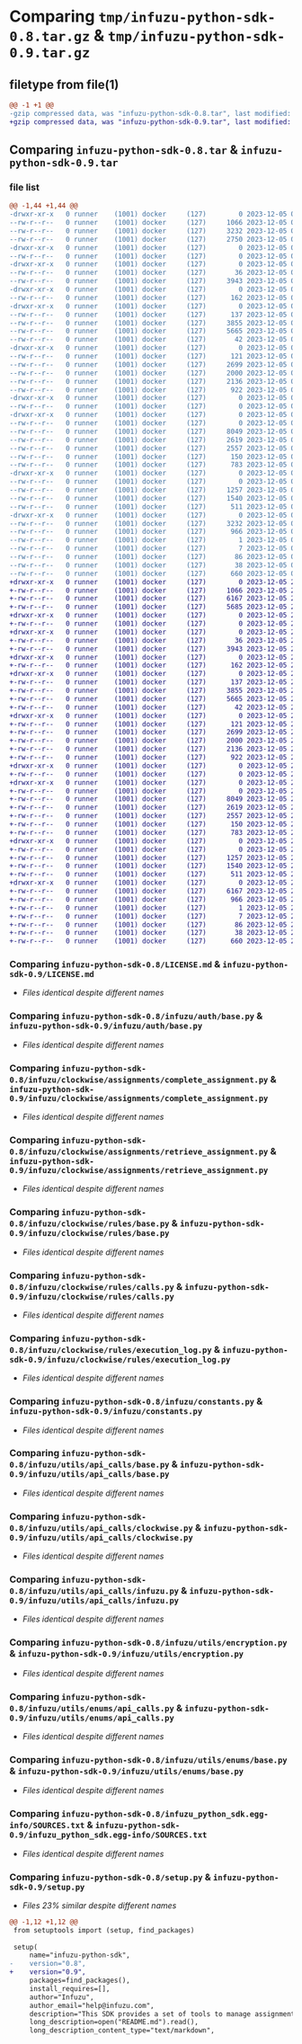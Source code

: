 # Comparing `tmp/infuzu-python-sdk-0.8.tar.gz` & `tmp/infuzu-python-sdk-0.9.tar.gz`

## filetype from file(1)

```diff
@@ -1 +1 @@
-gzip compressed data, was "infuzu-python-sdk-0.8.tar", last modified: Tue Dec  5 06:02:35 2023, max compression
+gzip compressed data, was "infuzu-python-sdk-0.9.tar", last modified: Tue Dec  5 23:50:28 2023, max compression
```

## Comparing `infuzu-python-sdk-0.8.tar` & `infuzu-python-sdk-0.9.tar`

### file list

```diff
@@ -1,44 +1,44 @@
-drwxr-xr-x   0 runner    (1001) docker     (127)        0 2023-12-05 06:02:35.010060 infuzu-python-sdk-0.8/
--rw-r--r--   0 runner    (1001) docker     (127)     1066 2023-12-05 06:02:23.000000 infuzu-python-sdk-0.8/LICENSE.md
--rw-r--r--   0 runner    (1001) docker     (127)     3232 2023-12-05 06:02:35.010060 infuzu-python-sdk-0.8/PKG-INFO
--rw-r--r--   0 runner    (1001) docker     (127)     2750 2023-12-05 06:02:23.000000 infuzu-python-sdk-0.8/README.md
-drwxr-xr-x   0 runner    (1001) docker     (127)        0 2023-12-05 06:02:35.006060 infuzu-python-sdk-0.8/infuzu/
--rw-r--r--   0 runner    (1001) docker     (127)        0 2023-12-05 06:02:23.000000 infuzu-python-sdk-0.8/infuzu/__init__.py
-drwxr-xr-x   0 runner    (1001) docker     (127)        0 2023-12-05 06:02:35.006060 infuzu-python-sdk-0.8/infuzu/auth/
--rw-r--r--   0 runner    (1001) docker     (127)       36 2023-12-05 06:02:23.000000 infuzu-python-sdk-0.8/infuzu/auth/__init__.py
--rw-r--r--   0 runner    (1001) docker     (127)     3943 2023-12-05 06:02:23.000000 infuzu-python-sdk-0.8/infuzu/auth/base.py
-drwxr-xr-x   0 runner    (1001) docker     (127)        0 2023-12-05 06:02:35.006060 infuzu-python-sdk-0.8/infuzu/clockwise/
--rw-r--r--   0 runner    (1001) docker     (127)      162 2023-12-05 06:02:23.000000 infuzu-python-sdk-0.8/infuzu/clockwise/__init__.py
-drwxr-xr-x   0 runner    (1001) docker     (127)        0 2023-12-05 06:02:35.006060 infuzu-python-sdk-0.8/infuzu/clockwise/assignments/
--rw-r--r--   0 runner    (1001) docker     (127)      137 2023-12-05 06:02:23.000000 infuzu-python-sdk-0.8/infuzu/clockwise/assignments/__init__.py
--rw-r--r--   0 runner    (1001) docker     (127)     3855 2023-12-05 06:02:23.000000 infuzu-python-sdk-0.8/infuzu/clockwise/assignments/complete_assignment.py
--rw-r--r--   0 runner    (1001) docker     (127)     5665 2023-12-05 06:02:23.000000 infuzu-python-sdk-0.8/infuzu/clockwise/assignments/retrieve_assignment.py
--rw-r--r--   0 runner    (1001) docker     (127)       42 2023-12-05 06:02:23.000000 infuzu-python-sdk-0.8/infuzu/clockwise/errors.py
-drwxr-xr-x   0 runner    (1001) docker     (127)        0 2023-12-05 06:02:35.006060 infuzu-python-sdk-0.8/infuzu/clockwise/rules/
--rw-r--r--   0 runner    (1001) docker     (127)      121 2023-12-05 06:02:23.000000 infuzu-python-sdk-0.8/infuzu/clockwise/rules/__init__.py
--rw-r--r--   0 runner    (1001) docker     (127)     2699 2023-12-05 06:02:23.000000 infuzu-python-sdk-0.8/infuzu/clockwise/rules/base.py
--rw-r--r--   0 runner    (1001) docker     (127)     2000 2023-12-05 06:02:23.000000 infuzu-python-sdk-0.8/infuzu/clockwise/rules/calls.py
--rw-r--r--   0 runner    (1001) docker     (127)     2136 2023-12-05 06:02:23.000000 infuzu-python-sdk-0.8/infuzu/clockwise/rules/execution_log.py
--rw-r--r--   0 runner    (1001) docker     (127)      922 2023-12-05 06:02:23.000000 infuzu-python-sdk-0.8/infuzu/constants.py
-drwxr-xr-x   0 runner    (1001) docker     (127)        0 2023-12-05 06:02:35.006060 infuzu-python-sdk-0.8/infuzu/utils/
--rw-r--r--   0 runner    (1001) docker     (127)        0 2023-12-05 06:02:23.000000 infuzu-python-sdk-0.8/infuzu/utils/__init__.py
-drwxr-xr-x   0 runner    (1001) docker     (127)        0 2023-12-05 06:02:35.010060 infuzu-python-sdk-0.8/infuzu/utils/api_calls/
--rw-r--r--   0 runner    (1001) docker     (127)        0 2023-12-05 06:02:23.000000 infuzu-python-sdk-0.8/infuzu/utils/api_calls/__init__.py
--rw-r--r--   0 runner    (1001) docker     (127)     8049 2023-12-05 06:02:23.000000 infuzu-python-sdk-0.8/infuzu/utils/api_calls/base.py
--rw-r--r--   0 runner    (1001) docker     (127)     2619 2023-12-05 06:02:23.000000 infuzu-python-sdk-0.8/infuzu/utils/api_calls/clockwise.py
--rw-r--r--   0 runner    (1001) docker     (127)     2557 2023-12-05 06:02:23.000000 infuzu-python-sdk-0.8/infuzu/utils/api_calls/infuzu.py
--rw-r--r--   0 runner    (1001) docker     (127)      150 2023-12-05 06:02:23.000000 infuzu-python-sdk-0.8/infuzu/utils/api_calls/serialize.py
--rw-r--r--   0 runner    (1001) docker     (127)      783 2023-12-05 06:02:23.000000 infuzu-python-sdk-0.8/infuzu/utils/encryption.py
-drwxr-xr-x   0 runner    (1001) docker     (127)        0 2023-12-05 06:02:35.010060 infuzu-python-sdk-0.8/infuzu/utils/enums/
--rw-r--r--   0 runner    (1001) docker     (127)        0 2023-12-05 06:02:23.000000 infuzu-python-sdk-0.8/infuzu/utils/enums/__init__.py
--rw-r--r--   0 runner    (1001) docker     (127)     1257 2023-12-05 06:02:23.000000 infuzu-python-sdk-0.8/infuzu/utils/enums/api_calls.py
--rw-r--r--   0 runner    (1001) docker     (127)     1540 2023-12-05 06:02:23.000000 infuzu-python-sdk-0.8/infuzu/utils/enums/base.py
--rw-r--r--   0 runner    (1001) docker     (127)      511 2023-12-05 06:02:23.000000 infuzu-python-sdk-0.8/infuzu/utils/random.py
-drwxr-xr-x   0 runner    (1001) docker     (127)        0 2023-12-05 06:02:35.010060 infuzu-python-sdk-0.8/infuzu_python_sdk.egg-info/
--rw-r--r--   0 runner    (1001) docker     (127)     3232 2023-12-05 06:02:34.000000 infuzu-python-sdk-0.8/infuzu_python_sdk.egg-info/PKG-INFO
--rw-r--r--   0 runner    (1001) docker     (127)      966 2023-12-05 06:02:34.000000 infuzu-python-sdk-0.8/infuzu_python_sdk.egg-info/SOURCES.txt
--rw-r--r--   0 runner    (1001) docker     (127)        1 2023-12-05 06:02:34.000000 infuzu-python-sdk-0.8/infuzu_python_sdk.egg-info/dependency_links.txt
--rw-r--r--   0 runner    (1001) docker     (127)        7 2023-12-05 06:02:34.000000 infuzu-python-sdk-0.8/infuzu_python_sdk.egg-info/top_level.txt
--rw-r--r--   0 runner    (1001) docker     (127)       86 2023-12-05 06:02:23.000000 infuzu-python-sdk-0.8/pyproject.toml
--rw-r--r--   0 runner    (1001) docker     (127)       38 2023-12-05 06:02:35.010060 infuzu-python-sdk-0.8/setup.cfg
--rw-r--r--   0 runner    (1001) docker     (127)      660 2023-12-05 06:02:23.000000 infuzu-python-sdk-0.8/setup.py
+drwxr-xr-x   0 runner    (1001) docker     (127)        0 2023-12-05 23:50:28.163313 infuzu-python-sdk-0.9/
+-rw-r--r--   0 runner    (1001) docker     (127)     1066 2023-12-05 23:50:16.000000 infuzu-python-sdk-0.9/LICENSE.md
+-rw-r--r--   0 runner    (1001) docker     (127)     6167 2023-12-05 23:50:28.163313 infuzu-python-sdk-0.9/PKG-INFO
+-rw-r--r--   0 runner    (1001) docker     (127)     5685 2023-12-05 23:50:16.000000 infuzu-python-sdk-0.9/README.md
+drwxr-xr-x   0 runner    (1001) docker     (127)        0 2023-12-05 23:50:28.155313 infuzu-python-sdk-0.9/infuzu/
+-rw-r--r--   0 runner    (1001) docker     (127)        0 2023-12-05 23:50:16.000000 infuzu-python-sdk-0.9/infuzu/__init__.py
+drwxr-xr-x   0 runner    (1001) docker     (127)        0 2023-12-05 23:50:28.155313 infuzu-python-sdk-0.9/infuzu/auth/
+-rw-r--r--   0 runner    (1001) docker     (127)       36 2023-12-05 23:50:16.000000 infuzu-python-sdk-0.9/infuzu/auth/__init__.py
+-rw-r--r--   0 runner    (1001) docker     (127)     3943 2023-12-05 23:50:16.000000 infuzu-python-sdk-0.9/infuzu/auth/base.py
+drwxr-xr-x   0 runner    (1001) docker     (127)        0 2023-12-05 23:50:28.155313 infuzu-python-sdk-0.9/infuzu/clockwise/
+-rw-r--r--   0 runner    (1001) docker     (127)      162 2023-12-05 23:50:16.000000 infuzu-python-sdk-0.9/infuzu/clockwise/__init__.py
+drwxr-xr-x   0 runner    (1001) docker     (127)        0 2023-12-05 23:50:28.155313 infuzu-python-sdk-0.9/infuzu/clockwise/assignments/
+-rw-r--r--   0 runner    (1001) docker     (127)      137 2023-12-05 23:50:16.000000 infuzu-python-sdk-0.9/infuzu/clockwise/assignments/__init__.py
+-rw-r--r--   0 runner    (1001) docker     (127)     3855 2023-12-05 23:50:16.000000 infuzu-python-sdk-0.9/infuzu/clockwise/assignments/complete_assignment.py
+-rw-r--r--   0 runner    (1001) docker     (127)     5665 2023-12-05 23:50:16.000000 infuzu-python-sdk-0.9/infuzu/clockwise/assignments/retrieve_assignment.py
+-rw-r--r--   0 runner    (1001) docker     (127)       42 2023-12-05 23:50:16.000000 infuzu-python-sdk-0.9/infuzu/clockwise/errors.py
+drwxr-xr-x   0 runner    (1001) docker     (127)        0 2023-12-05 23:50:28.155313 infuzu-python-sdk-0.9/infuzu/clockwise/rules/
+-rw-r--r--   0 runner    (1001) docker     (127)      121 2023-12-05 23:50:16.000000 infuzu-python-sdk-0.9/infuzu/clockwise/rules/__init__.py
+-rw-r--r--   0 runner    (1001) docker     (127)     2699 2023-12-05 23:50:16.000000 infuzu-python-sdk-0.9/infuzu/clockwise/rules/base.py
+-rw-r--r--   0 runner    (1001) docker     (127)     2000 2023-12-05 23:50:16.000000 infuzu-python-sdk-0.9/infuzu/clockwise/rules/calls.py
+-rw-r--r--   0 runner    (1001) docker     (127)     2136 2023-12-05 23:50:16.000000 infuzu-python-sdk-0.9/infuzu/clockwise/rules/execution_log.py
+-rw-r--r--   0 runner    (1001) docker     (127)      922 2023-12-05 23:50:16.000000 infuzu-python-sdk-0.9/infuzu/constants.py
+drwxr-xr-x   0 runner    (1001) docker     (127)        0 2023-12-05 23:50:28.159313 infuzu-python-sdk-0.9/infuzu/utils/
+-rw-r--r--   0 runner    (1001) docker     (127)        0 2023-12-05 23:50:16.000000 infuzu-python-sdk-0.9/infuzu/utils/__init__.py
+drwxr-xr-x   0 runner    (1001) docker     (127)        0 2023-12-05 23:50:28.159313 infuzu-python-sdk-0.9/infuzu/utils/api_calls/
+-rw-r--r--   0 runner    (1001) docker     (127)        0 2023-12-05 23:50:16.000000 infuzu-python-sdk-0.9/infuzu/utils/api_calls/__init__.py
+-rw-r--r--   0 runner    (1001) docker     (127)     8049 2023-12-05 23:50:16.000000 infuzu-python-sdk-0.9/infuzu/utils/api_calls/base.py
+-rw-r--r--   0 runner    (1001) docker     (127)     2619 2023-12-05 23:50:16.000000 infuzu-python-sdk-0.9/infuzu/utils/api_calls/clockwise.py
+-rw-r--r--   0 runner    (1001) docker     (127)     2557 2023-12-05 23:50:16.000000 infuzu-python-sdk-0.9/infuzu/utils/api_calls/infuzu.py
+-rw-r--r--   0 runner    (1001) docker     (127)      150 2023-12-05 23:50:16.000000 infuzu-python-sdk-0.9/infuzu/utils/api_calls/serialize.py
+-rw-r--r--   0 runner    (1001) docker     (127)      783 2023-12-05 23:50:16.000000 infuzu-python-sdk-0.9/infuzu/utils/encryption.py
+drwxr-xr-x   0 runner    (1001) docker     (127)        0 2023-12-05 23:50:28.159313 infuzu-python-sdk-0.9/infuzu/utils/enums/
+-rw-r--r--   0 runner    (1001) docker     (127)        0 2023-12-05 23:50:16.000000 infuzu-python-sdk-0.9/infuzu/utils/enums/__init__.py
+-rw-r--r--   0 runner    (1001) docker     (127)     1257 2023-12-05 23:50:16.000000 infuzu-python-sdk-0.9/infuzu/utils/enums/api_calls.py
+-rw-r--r--   0 runner    (1001) docker     (127)     1540 2023-12-05 23:50:16.000000 infuzu-python-sdk-0.9/infuzu/utils/enums/base.py
+-rw-r--r--   0 runner    (1001) docker     (127)      511 2023-12-05 23:50:16.000000 infuzu-python-sdk-0.9/infuzu/utils/random.py
+drwxr-xr-x   0 runner    (1001) docker     (127)        0 2023-12-05 23:50:28.159313 infuzu-python-sdk-0.9/infuzu_python_sdk.egg-info/
+-rw-r--r--   0 runner    (1001) docker     (127)     6167 2023-12-05 23:50:28.000000 infuzu-python-sdk-0.9/infuzu_python_sdk.egg-info/PKG-INFO
+-rw-r--r--   0 runner    (1001) docker     (127)      966 2023-12-05 23:50:28.000000 infuzu-python-sdk-0.9/infuzu_python_sdk.egg-info/SOURCES.txt
+-rw-r--r--   0 runner    (1001) docker     (127)        1 2023-12-05 23:50:28.000000 infuzu-python-sdk-0.9/infuzu_python_sdk.egg-info/dependency_links.txt
+-rw-r--r--   0 runner    (1001) docker     (127)        7 2023-12-05 23:50:28.000000 infuzu-python-sdk-0.9/infuzu_python_sdk.egg-info/top_level.txt
+-rw-r--r--   0 runner    (1001) docker     (127)       86 2023-12-05 23:50:16.000000 infuzu-python-sdk-0.9/pyproject.toml
+-rw-r--r--   0 runner    (1001) docker     (127)       38 2023-12-05 23:50:28.163313 infuzu-python-sdk-0.9/setup.cfg
+-rw-r--r--   0 runner    (1001) docker     (127)      660 2023-12-05 23:50:16.000000 infuzu-python-sdk-0.9/setup.py
```

### Comparing `infuzu-python-sdk-0.8/LICENSE.md` & `infuzu-python-sdk-0.9/LICENSE.md`

 * *Files identical despite different names*

### Comparing `infuzu-python-sdk-0.8/infuzu/auth/base.py` & `infuzu-python-sdk-0.9/infuzu/auth/base.py`

 * *Files identical despite different names*

### Comparing `infuzu-python-sdk-0.8/infuzu/clockwise/assignments/complete_assignment.py` & `infuzu-python-sdk-0.9/infuzu/clockwise/assignments/complete_assignment.py`

 * *Files identical despite different names*

### Comparing `infuzu-python-sdk-0.8/infuzu/clockwise/assignments/retrieve_assignment.py` & `infuzu-python-sdk-0.9/infuzu/clockwise/assignments/retrieve_assignment.py`

 * *Files identical despite different names*

### Comparing `infuzu-python-sdk-0.8/infuzu/clockwise/rules/base.py` & `infuzu-python-sdk-0.9/infuzu/clockwise/rules/base.py`

 * *Files identical despite different names*

### Comparing `infuzu-python-sdk-0.8/infuzu/clockwise/rules/calls.py` & `infuzu-python-sdk-0.9/infuzu/clockwise/rules/calls.py`

 * *Files identical despite different names*

### Comparing `infuzu-python-sdk-0.8/infuzu/clockwise/rules/execution_log.py` & `infuzu-python-sdk-0.9/infuzu/clockwise/rules/execution_log.py`

 * *Files identical despite different names*

### Comparing `infuzu-python-sdk-0.8/infuzu/constants.py` & `infuzu-python-sdk-0.9/infuzu/constants.py`

 * *Files identical despite different names*

### Comparing `infuzu-python-sdk-0.8/infuzu/utils/api_calls/base.py` & `infuzu-python-sdk-0.9/infuzu/utils/api_calls/base.py`

 * *Files identical despite different names*

### Comparing `infuzu-python-sdk-0.8/infuzu/utils/api_calls/clockwise.py` & `infuzu-python-sdk-0.9/infuzu/utils/api_calls/clockwise.py`

 * *Files identical despite different names*

### Comparing `infuzu-python-sdk-0.8/infuzu/utils/api_calls/infuzu.py` & `infuzu-python-sdk-0.9/infuzu/utils/api_calls/infuzu.py`

 * *Files identical despite different names*

### Comparing `infuzu-python-sdk-0.8/infuzu/utils/encryption.py` & `infuzu-python-sdk-0.9/infuzu/utils/encryption.py`

 * *Files identical despite different names*

### Comparing `infuzu-python-sdk-0.8/infuzu/utils/enums/api_calls.py` & `infuzu-python-sdk-0.9/infuzu/utils/enums/api_calls.py`

 * *Files identical despite different names*

### Comparing `infuzu-python-sdk-0.8/infuzu/utils/enums/base.py` & `infuzu-python-sdk-0.9/infuzu/utils/enums/base.py`

 * *Files identical despite different names*

### Comparing `infuzu-python-sdk-0.8/infuzu_python_sdk.egg-info/SOURCES.txt` & `infuzu-python-sdk-0.9/infuzu_python_sdk.egg-info/SOURCES.txt`

 * *Files identical despite different names*

### Comparing `infuzu-python-sdk-0.8/setup.py` & `infuzu-python-sdk-0.9/setup.py`

 * *Files 23% similar despite different names*

```diff
@@ -1,12 +1,12 @@
 from setuptools import (setup, find_packages)
 
 setup(
     name="infuzu-python-sdk",
-    version="0.8",
+    version="0.9",
     packages=find_packages(),
     install_requires=[],
     author="Infuzu",
     author_email="help@infuzu.com",
     description="This SDK provides a set of tools to manage assignments from Clockwise. Primarily, it allows you to fetch, represent, and mark assignments as complete.",
     long_description=open("README.md").read(),
     long_description_content_type="text/markdown",
```

